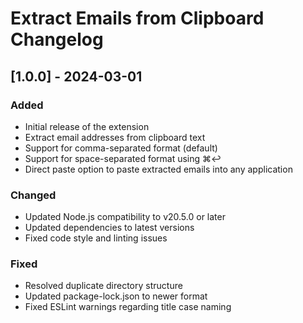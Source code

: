# Extract Emails from Clipboard Changelog

## [1.0.0] - 2024-03-01

### Added
- Initial release of the extension
- Extract email addresses from clipboard text
- Support for comma-separated format (default)
- Support for space-separated format using ⌘↩
- Direct paste option to paste extracted emails into any application

### Changed
- Updated Node.js compatibility to v20.5.0 or later
- Updated dependencies to latest versions
- Fixed code style and linting issues

### Fixed
- Resolved duplicate directory structure
- Updated package-lock.json to newer format
- Fixed ESLint warnings regarding title case naming